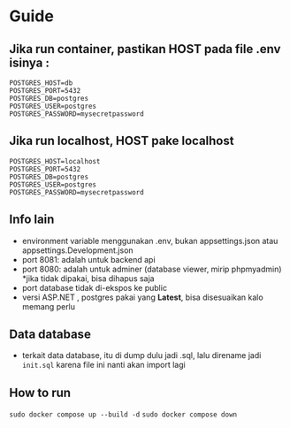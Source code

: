 # Guide

## Jika run container, pastikan HOST pada file .env isinya :
```
POSTGRES_HOST=db
POSTGRES_PORT=5432
POSTGRES_DB=postgres
POSTGRES_USER=postgres
POSTGRES_PASSWORD=mysecretpassword
```

## Jika run localhost, HOST pake localhost
```
POSTGRES_HOST=localhost
POSTGRES_PORT=5432
POSTGRES_DB=postgres
POSTGRES_USER=postgres
POSTGRES_PASSWORD=mysecretpassword
```

## Info lain
- environment variable menggunakan .env, bukan appsettings.json atau appsettings.Development.json
- port 8081: adalah untuk backend api
- port 8080: adalah untuk adminer (database viewer, mirip phpmyadmin) *jika tidak dipakai, bisa dihapus saja
- port database tidak di-ekspos ke public
- versi ASP.NET , postgres pakai yang **Latest**, bisa disesuaikan kalo memang perlu

## Data database
- terkait data database, itu di dump dulu jadi .sql, lalu direname jadi `init.sql` karena file ini nanti akan import lagi

## How to run
`sudo docker compose up --build -d`
`sudo docker compose down`

